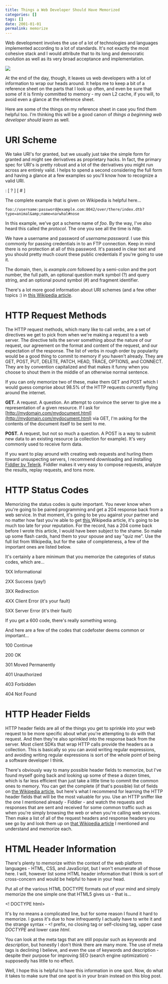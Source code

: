```yaml
---
title: Things a Web Developer Should Have Memorized
categories: []
tags: []
date: 2001-01-01
permalink: memorize
---
```



Web development involves the use of a lot of technologies and languages implemented according to a lot of standards. It&#39;s not exactly the most cohesive stack and I would attribute that to its long and democratic evolution as well as its very broad acceptance and implementation.
<!-- xmore -->

![](/files/memorize_01.png)

At the end of the day, though, it leaves us web developers with a lot of information to wrap our heads around. It helps me to keep a bit of a reference sheet on the parts that I look up often, and even be sure that some of it is firmly committed to memory - my own L2 cache, if you will, to avoid even a glance at the reference sheet.

Here are some of the things on my reference sheet in case you find them helpful too. I&#39;m thinking this will be a good canon of _things a beginning web developer should learn_ as well.

# URI Scheme

We take URI&#39;s for granted, but we usually just take the simple form for granted and might see derivatives as proprietary hacks. In fact, the primary spec for URI&#39;s is pretty robust and a lot of the derivatives you might run across are entirely valid. I helps to spend a second considering the full form and having a glance at a few examples so you&#39;ll know how to recognize a valid URI.

<scheme name> : <hierarchical part> [ ? <query> ] [ # <fragment> ]

The complete example that is given on Wikipedia is helpful here...

`foo://username:password@example.com:8042/over/there/index.dtb?type=animal&amp;name=narwhal#nose`

In this example, we&#39;ve got a scheme name of _foo_. By the way, I&#39;ve also heard this called the _protocol_. The one you see all the time is _http_.

We have a username and password of _username:password_. I use this commonly for passing credentials in to an FTP connection. Keep in mind there is no protection at all of this password. It&#39;s passed in clear text and you should pretty much count these public credentials if you&#39;re going to use it.

The domain, then, is _example.com_ followed by a semi-colon and the port number, the full path, an optional question mark symbol (?) and query string, and an optional pound symbol (#) and fragment identifier.

There&#39;s a lot more good information about URI schemes (and a few other topics :) in [this Wikipedia article](http://en.wikipedia.org/wiki/URI_scheme).

# HTTP Request Methods

The HTTP request methods, which many like to call _verbs_, are a set of directives we get to pick from when we&#39;re making a request to a web server. The directive tells the server something about the nature of our request, our agreement on the format and content of the request, and our expectation of the response. The list of verbs in rough order by popularity would be a good thing to commit to memory if you haven&#39;t already. They are GET, POST, PUT, DELETE, PATCH, HEAD, TRACE, OPTIONS, and CONNECT. They are by convention capitalized and that makes it funny when you choose to shout them in the middle of an otherwise normal sentence.

If you can only memorize two of these, make them GET and POST which I would guess comprise about 98.5% of the HTTP requests currently flying around the internet.

**GET.** A request. A question. An attempt to convince the server to give me a representation of a given resource. If I ask for [http://mydomain.com/mydocument.html](http://mydomain.com/mydocument.html) via GET, I&#39;m asking for the contents of the document itself to be sent to me.

**POST.** A request, but not so much a question. A POST is a way to submit new data to an existing resource (a collection for example). It&#39;s very commonly used to receive form data.

If you want to play around with creating web requests and hurling them toward unsuspecting servers, I recommend downloading and installing [Fiddler by Telerik](http://telerik.com/fiddler). Fiddler makes it very easy to compose requests, analyze the results, replay requests, and tons more.

# HTTP Status Codes

Memorizing the status codes is quite important. You never know when you&#39;re going to be paired programming and get a 204 response back from a web service. In that moment, it&#39;s going to be you against your partner and no matter how fast you&#39;re able to get [this ](http://en.wikipedia.org/wiki/List_of_HTTP_status_codes)Wikipedia article, it&#39;s going to be much too late for your reputation. For the record, has a 204 come back before I wrote this article, I would have been subject to the shame. So make up some flash cards, hand them to your spouse and say "quiz me". Use the full list from Wikipedia, but for the sake of completeness, a few of the important ones are listed below.

It&#39;s certainly a bare minimum that you memorize the categories of status codes, which are...

1XX Informational

2XX Success (yay!)

3XX Redirection

4XX Client Error (it&#39;s your fault)

5XX Server Error (it&#39;s their fault)

If you get a 600 code, there&#39;s really something wrong.

And here are a few of the codes that codefoster deems common or important...

100 Continue

200 OK

301 Moved Permanently

401 Unauthorized

403 Forbidden

404 Not Found

# HTTP Header Fields

HTTP header fields are all of the things you get to sprinkle into your web request to be more specific about what you&#39;re attempting to do with that request. And then they&#39;re also sprinkled into the response back from the server. Most client SDKs that wrap HTTP calls provide the headers as a collection. This is basically so you can avoid writing regular expressions, and avoiding writing regular expressions is sort of the whole point of being a software developer I think.

There&#39;s obviously way to many possible header fields to memorize, but I&#39;ve found myself going back and looking up some of these a dozen times, which is far less efficient than just take a little time to commit the common ones to memory. You can get the complete (if that&#39;s possible) list of fields on [the Wikipedia article](http://en.wikipedia.org/wiki/List_of_HTTP_header_fields), but here&#39;s what I recommend for learning the HTTP header fields that will be the most valuable for you. Use an HTTP sniffer like the one I mentioned already - Fiddler - and watch the requests and responses that are sent and received for some common traffic such as when you&#39;re simply browsing the web or when you&#39;re calling web services. Then make a list of all of the request headers and response headers you see go by and look them up on [that Wikipedia article](http://en.wikipedia.org/wiki/List_of_HTTP_header_fields) I mentioned and understand and memorize each.

# HTML Header Information

There&#39;s plenty to memorize within the context of the web platform languages - HTML, CSS, and JavaScript, but I won&#39;t enumerate all of those here. I will, however list some HTML header information that I think is sort of cross-concern and would be helpful to have in your head.

Put all of the various HTML DOCTYPE formats out of your mind and simply memorize the one simple one that HTML5 gives us - that is...

<! DOCTYPE html>

It&#39;s by no means a complicated line, but for some reason I found it hard to memorize. I guess it&#39;s due to how infrequently I actually have to write it and the strange syntax - <! prefix, no closing tag or self-closing tag, upper case _DOCTYPE_ and lower case _html_.

You can look at the meta tags that are still popular such as _keywords_ and _description_, but honestly I don&#39;t think there are many more. The use of meta tags is declining I believe, and even the use of keywords and description - despite their purpose for improving SEO (search engine optimization) - supposedly has little to no effect.

Well, I hope this is helpful to have this information in one spot. Now, do what it takes to make sure that one spot is in your brain instead on this blog post.